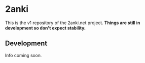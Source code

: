 # 2anki

This is the v1 repository of the 2anki.net project. **Things are still in development so don't expect stability.**

## Development

Info coming soon.
